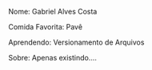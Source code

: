 Nome: Gabriel Alves Costa

Comida Favorita: Pavê

Aprendendo: Versionamento de Arquivos

Sobre: Apenas existindo....